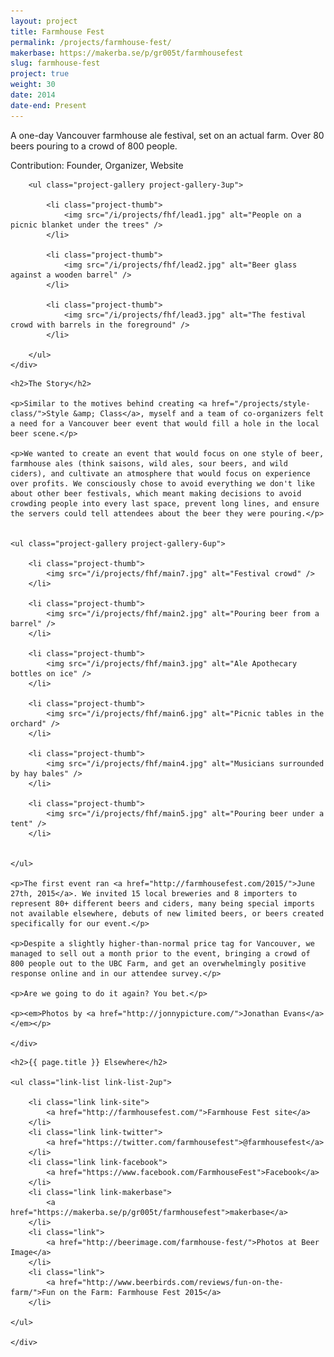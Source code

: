 ```yaml
---
layout: project
title: Farmhouse Fest
permalink: /projects/farmhouse-fest/
makerbase: https://makerba.se/p/gr005t/farmhousefest
slug: farmhouse-fest
project: true
weight: 30
date: 2014
date-end: Present
---
```


<section id="summary" class="project-section">
	<div class="wrap">
		<div class="project-summary">
			<p>A one-day Vancouver farmhouse ale festival, set on an actual farm. Over 80 beers pouring to a crowd of 800 people.</p>
			<p class="project-role">Contribution: Founder, Organizer, Website</p>
		</div>

		<ul class="project-gallery project-gallery-3up">

			<li class="project-thumb">
				<img src="/i/projects/fhf/lead1.jpg" alt="People on a picnic blanket under the trees" />
			</li>

			<li class="project-thumb">
				<img src="/i/projects/fhf/lead2.jpg" alt="Beer glass against a wooden barrel" />
			</li>

			<li class="project-thumb">
				<img src="/i/projects/fhf/lead3.jpg" alt="The festival crowd with barrels in the foreground" />
			</li>

		</ul>
	</div>
</section>

<section id="story" class="project-section project-story">
	<div class="wrap">

	<h2>The Story</h2>

	<p>Similar to the motives behind creating <a href="/projects/style-class/">Style &amp; Class</a>, myself and a team of co-organizers felt a need for a Vancouver beer event that would fill a hole in the local beer scene.</p>

	<p>We wanted to create an event that would focus on one style of beer, farmhouse ales (think saisons, wild ales, sour beers, and wild ciders), and cultivate an atmosphere that would focus on experience over profits. We consciously chose to avoid everything we don't like about other beer festivals, which meant making decisions to avoid crowding people into every last space, prevent long lines, and ensure the servers could tell attendees about the beer they were pouring.</p>


	<ul class="project-gallery project-gallery-6up">

		<li class="project-thumb">
			<img src="/i/projects/fhf/main7.jpg" alt="Festival crowd" />
		</li>

		<li class="project-thumb">
			<img src="/i/projects/fhf/main2.jpg" alt="Pouring beer from a barrel" />
		</li>

		<li class="project-thumb">
			<img src="/i/projects/fhf/main3.jpg" alt="Ale Apothecary bottles on ice" />
		</li>

		<li class="project-thumb">
			<img src="/i/projects/fhf/main6.jpg" alt="Picnic tables in the orchard" />
		</li>

		<li class="project-thumb">
			<img src="/i/projects/fhf/main4.jpg" alt="Musicians surrounded by hay bales" />
		</li>

		<li class="project-thumb">
			<img src="/i/projects/fhf/main5.jpg" alt="Pouring beer under a tent" />
		</li>


	</ul>

	<p>The first event ran <a href="http://farmhousefest.com/2015/">June 27th, 2015</a>. We invited 15 local breweries and 8 importers to represent 80+ different beers and ciders, many being special imports not available elsewhere, debuts of new limited beers, or beers created specifically for our event.</p>

	<p>Despite a slightly higher-than-normal price tag for Vancouver, we managed to sell out a month prior to the event, bringing a crowd of 800 people out to the UBC Farm, and get an overwhelmingly positive response online and in our attendee survey.</p>

	<p>Are we going to do it again? You bet.</p>

	<p><em>Photos by <a href="http://jonnypicture.com/">Jonathan Evans</a></em></p>

	</div>
</section>


<section id="elsewhere" class="project-section project-elsewhere">
	<div class="wrap">

	<h2>{{ page.title }} Elsewhere</h2>

	<ul class="link-list link-list-2up">

		<li class="link link-site">
			<a href="http://farmhousefest.com/">Farmhouse Fest site</a>
		</li>
		<li class="link link-twitter">
			<a href="https://twitter.com/farmhousefest">@farmhousefest</a>
		</li>
		<li class="link link-facebook">
			<a href="https://www.facebook.com/FarmhouseFest">Facebook</a>
		</li>
		<li class="link link-makerbase">
			<a href="https://makerba.se/p/gr005t/farmhousefest">makerbase</a>
		</li>
		<li class="link">
			<a href="http://beerimage.com/farmhouse-fest/">Photos at Beer Image</a>
		</li>
		<li class="link">
			<a href="http://www.beerbirds.com/reviews/fun-on-the-farm/">Fun on the Farm: Farmhouse Fest 2015</a>
		</li>

	</ul>

	</div>
</section>
